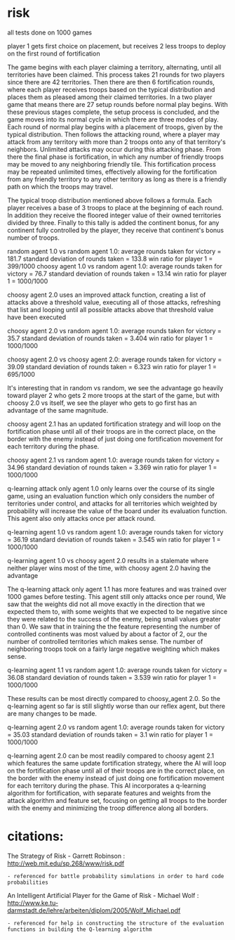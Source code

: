 # risk

all tests done on 1000 games

player 1 gets first choice on placement, but receives 2 less troops to deploy on the first round of fortification

The game begins with each player claiming a territory, alternating, until all territories have been claimed. This process takes 21 rounds for two players since there are 42 territories. Then there are then 6 fortification rounds, where each player receives troops based on the typical distribution and places them as pleased among their claimed territories. In a two player game that means there are 27 setup rounds before normal play begins. With these previous stages complete, the setup process is concluded, and the game moves into its normal cycle in which there are three modes of play. Each round of normal play begins with a placement of troops, given by the typical distribution. Then follows the attacking round, where a player may attack from any territory with more than 2 troops onto any of that territory's neighbors. Unlimited attacks may occur during this attacking phase. From there the final phase is fortification, in which any number of friendly troops may be moved to any neighboring friendly tile. This fortification process may be repeated unlimited times, effectively allowing for the fortification from any friendly territory to any other territory as long as there is a friendly path on which the troops may travel.

The typical troop distribution mentioned above follows a formula. Each player receives a base of 3 troops to place at the beginning of each round. In addition they receive the floored integer value of their owned territories divided by three. Finally to this tally is added the continent bonus, for any continent fully controlled by the player, they receive that continent's bonus number of troops. 

random agent 1.0 vs random agent 1.0:
	average rounds taken for victory = 181.7
	standard deviation of rounds taken = 133.8
	win ratio for player 1 = 399/1000
choosy agent 1.0 vs random agent 1.0:
	average rounds taken for victory = 76.7
	standard deviation of rounds taken = 13.14
	win ratio for player 1 = 1000/1000

choosy agent 2.0 uses an improved attack function, creating a list of attacks above a threshold value, executing all of those attacks, refreshing that list and looping until all possible attacks above that threshold value have been executed

choosy agent 2.0 vs random agent 1.0:
	average rounds taken for victory = 35.7
	standard deviation of rounds taken = 3.404
	win ratio for player 1 = 1000/1000

choosy agent 2.0 vs choosy agent 2.0:
	average rounds taken for victory = 39.09
	standard deviation of rounds taken = 6.323
	win ratio for player 1 = 695/1000

It's interesting that in random vs random, we see the advantage go heavily toward player 2 who gets 2 more troops at the start of the game, but with choosy 2.0 vs itself, we see the player who gets to go first has an advantage of the same magnitude.

choosy agent 2.1 has an updated fortification strategy and will loop on the fortification phase until all of their troops are in the correct place, on the border with the enemy instead of just doing one fortification movement for each territory during the phase.

choosy agent 2.1 vs random agent 1.0:
	average rounds taken for victory = 34.96
	standard deviation of rounds taken = 3.369
	win ratio for player 1 = 1000/1000


q-learning attack only agent 1.0 only learns over the course of its single game, using an evaluation function which only considers the number of territories under control, and attacks for all territories which weighted by probability will increase the value of the board under its evaluation function. This agent also only attacks once per attack round.

q-learning agent 1.0 vs random agent 1.0:
	average rounds taken for victory = 36.19
	standard deviation of rounds taken = 3.545
	win ratio for player 1 = 1000/1000

q-learning agent 1.0 vs choosy agent 2.0 results in a stalemate where neither player wins most of the time, with choosy agent 2.0 having the advantage

The q-learning attack only agent 1.1 has more features and was trained over 1000 games before testing. This agent still only attacks once per round, We saw that the weights did not all move exactly in the direction that we expected them to, with some weights that we expected to be negative since they were related to the success of the enemy, being small values greater than 0. We saw that in training the the feature representing the number of controlled continents was most valued by about a factor of 2, our the number of controlled territories which makes sense. The number of neighboring troops took on a fairly large negative weighting which makes sense.

q-learning agent 1.1 vs random agent 1.0:
	average rounds taken for victory = 36.08
	standard deviation of rounds taken = 3.539
	win ratio for player 1 = 1000/1000

These results can be most directly compared to choosy_agent 2.0. So the q-learning agent so far is still slightly worse than our reflex agent, but there are many changes to be made.

q-learning agent 2.0 vs random agent 1.0:
	average rounds taken for victory = 35.03
	standard deviation of rounds taken = 3.1
	win ratio for player 1 = 1000/1000

q-learning agent 2.0 can be most readily compared to choosy agent 2.1 which features the same update fortification strategy, where the AI will loop on the fortification phase until all of their troops are in the correct place, on the border with the enemy instead of just doing one fortification movement for each territory during the phase. This AI incorporates a q-learning algorithm for fortification, with separate features and weights from the attack algorithm and feature set, focusing on getting all troops to the border with the enemy and minimizing the troop difference along all borders.


# citations:

The Strategy of Risk - Garrett Robinson : http://web.mit.edu/sp.268/www/risk.pdf

	- referenced for battle probability simulations in order to hard code probabilities

An Intelligent Artificial Player for the Game of Risk - Michael Wolf : http://www.ke.tu-darmstadt.de/lehre/arbeiten/diplom/2005/Wolf_Michael.pdf

	- referenced for help in constructing the structure of the evaluation functions in building the Q-learning algorithm